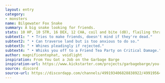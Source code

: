 ```yaml
---
layout: entry
category:
- monsters
name: Bilgewater Fox Snake
summary: A big snake looking for friends.
stats: 10 HP, 10 STR, 16 DEX, 12 CHA, coil and bite (d8), flailing thrash (d4 Blast)
subtext1: " • Tries to make friends, doesn't mind if they're dead."
subtext2: " • Can traverse land but is too anxious to do so."
subtext3: " • Whines pleadingly if rejected."
subtext4: " • Whisks you off to a Friend Tea Party on Critical Damage."
author: magnificentophat, voidlight
inspiration: From You Got a Job on the Garbage Barge
inspiration-url: https://www.kickstarter.com/projects/garbagebarge/you-got-a-job-on-the-garbage-barge
source: discord
source-url: https://discordapp.com/channels/499193406828838922/499195645131882506/690636047478030387
---
```


